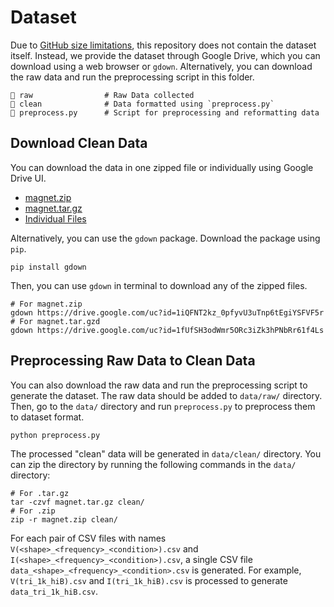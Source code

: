 # Dataset

Due to [GitHub size limitations](https://help.github.com/en/github/managing-large-files/what-is-my-disk-quota), this repository does not contain the dataset itself. Instead, we provide the dataset through Google Drive, which you can download using a web browser or `gdown`. Alternatively, you can download the raw data and run the preprocessing script in this folder.

```
📂 raw                # Raw Data collected
📂 clean              # Data formatted using `preprocess.py`
📃 preprocess.py      # Script for preprocessing and reformatting data
```

## Download Clean Data

You can download the data in one zipped file or individually using Google Drive UI.

- [magnet.zip](https://drive.google.com/file/d/1iQFNT2kz_0pfyvU3uTnp6tEgiYSFVF5r/view?usp=sharing)
- [magnet.tar.gz](https://drive.google.com/file/d/1fUfSH3odWmr5ORc3iZk3hPNbRr61f4Ls/view?usp=sharing)
- [Individual Files](https://drive.google.com/drive/folders/1lCijIadT-JxrgzMz_bec1buFVpGJQmly?usp=sharing)

Alternatively, you can use the `gdown` package. Download the package using `pip`.

```
pip install gdown
```

Then, you can use `gdown` in terminal to download any of the zipped files.

```
# For magnet.zip
gdown https://drive.google.com/uc?id=1iQFNT2kz_0pfyvU3uTnp6tEgiYSFVF5r
# For magnet.tar.gzd
gdown https://drive.google.com/uc?id=1fUfSH3odWmr5ORc3iZk3hPNbRr61f4Ls
```

## Preprocessing Raw Data to Clean Data

You can also download the raw data and run the preprocessing script to generate the dataset. The raw data should be added to `data/raw/` directory. Then, go to the `data/` directory and run `preprocess.py` to preprocess them to dataset format.

```
python preprocess.py
```

The processed "clean" data will be generated in `data/clean/` directory. You can zip the directory by running the following commands in the `data/` directory:

```
# For .tar.gz
tar -czvf magnet.tar.gz clean/
# For .zip
zip -r magnet.zip clean/
```

For each pair of CSV files with names `V(<shape>_<frequency>_<condition>).csv` and `I(<shape>_<frequency>_<condition>).csv`, a single CSV file `data_<shape>_<frequency>_<condition>.csv` is generated. For example, `V(tri_1k_hiB).csv` and `I(tri_1k_hiB).csv` is processed to generate `data_tri_1k_hiB.csv`.
